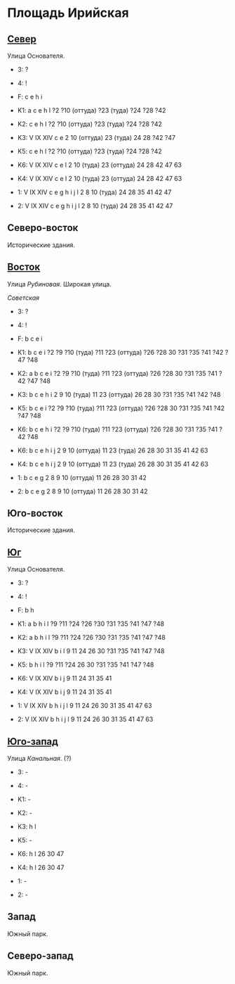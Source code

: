 # Площадь Ирийская

## [Север](./520130.md)

Улица Основателя.

* 3:    ?
* 4:    !
* F:    c   e   h   i
* K1:   a   c   e   h   l
        ?2  ?10 (оттуда)    ?23 (туда)  ?24 ?28 ?42
* K2:   c   e   h   l
        ?2  ?10 (оттуда)    ?23 (туда)  ?24 ?28 ?42
* K3:   V   IX  XIV
        c   e
        2   10 (оттуда)     23 (туда)   24  28 ?42 ?47
* K5:   c   e   h   l
        ?2  ?10 (оттуда)    ?23 (туда)  ?24 ?28 ?42

* K6:   V   IX  XIV
        c   e   l
        2   10 (туда)   23 (оттуда) 24  28  42  47  63
* K4:   V   IX  XIV
        c   e   l
        2   10 (туда)   23 (оттуда) 24  28  42  47  63
* 1:    V   IX  XIV
        c   e   g   h   i   j   l
        2   8   10 (туда)   24  28  35  41  42  47
* 2:    V   IX  XIV
        c   e   g   h   i   j   l
        2   8   10 (туда)   24  28  35  41  42  47

## Северо-восток

Исторические здания.

## [Восток](./522140.md)

Улица *Рубиновая*.
Широкая улица.

*Советская*

* 3:    ?
* 4:    !
* F:    b   c   e   i
* K1:   b   c   e   i
        ?2  ?9  ?10 (туда)  ?11 ?23 (оттуда)    ?26 ?28 30  ?31 ?35 ?41 ?42 ?47 ?48
* K2:   a   b   c   e   i
        ?2  ?9  ?10 (туда)  ?11 ?23 (оттуда)    ?26 ?28 30  ?31 ?35 ?41 ?42 ?47 ?48
* K3:   b   c   e   h   i
        2   9   10 (туда)   11  23 (оттуда)     26  28  30  ?31 ?35 ?41 ?42 ?48
* K5:   b   c   e   i
        ?2  ?9  ?10 (туда)  ?11 ?23 (оттуда)    ?26 ?28 30  ?31 ?35 ?41 ?42 ?47 ?48
* K6:   b   c   e   h   i
        ?2  ?9  ?10 (туда)  ?11 ?23 (оттуда)    ?26 ?28 30  ?31 ?35 ?41 ?42 ?48

* K6:   b   c   e   h   i   j
        2   9   10 (оттуда) 11  23 (туда)   26  28  30  31  35  41  42  63
* K4:   b   c   e   h   i   j
        2   9   10 (оттуда) 11  23 (туда)   26  28  30  31  35  41  42  63
* 1:    b   c   e   g
        2   8   9   10 (оттуда) 11  26  28  30  31  42
* 2:    b   c   e   g
        2   8   9   10 (оттуда) 11  26  28  30  31  42

## Юго-восток

Исторические здания.

## [Юг](./520145.md)

Улица Основателя.

* 3:    ?
* 4:    !
* F:    b   h
* K1:   a   b   h   i   l
        ?9  ?11 ?24 ?26 ?30 ?31 ?35 ?41 ?47 ?48
* K2:   a   b   h   i   l
        ?9  ?11 ?24 ?26 ?30 ?31 ?35 ?41 ?47 ?48
* K3:   V   IX  XIV
        b   i   l
        9   11  24  26  30  ?31 ?35 ?41 ?47 ?48
* K5:   b   h   i   l
        ?9  ?11 ?24 26  30  ?31 ?35 ?41 ?47 ?48

* K6:   V   IX  XIV
        b   i   j
        9   11  24  31  35  41
* K4:   V   IX  XIV
        b   i   j
        9   11  24  31  35  41
* 1:    V   IX  XIV
        b   h   i   j   l
        9   11  24  26  30  31  35  41  47  63
* 2:    V   IX  XIV
        b   h   i   j   l
        9   11  24  26  30  31  35  41  47  63

## [Юго-запад](./510145.md)

Улица *Канальная*. (?)

* 3:    -
* 4:    -
* K1:   -
* K2:   -
* K3:   h   l
* K5:   -

* K6:   h   l
        26  30  47
* K4:   h   l
        26  30  47
* 1:    -
* 2:    -

## Запад

Южный парк.

## Северо-запад

Южный парк.
